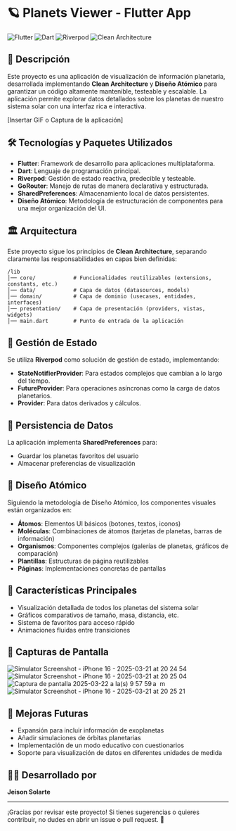 # 🪐 Planets Viewer - Flutter App

![Flutter](https://img.shields.io/badge/Flutter-3.29.1-blue?style=flat&logo=flutter)
![Dart](https://img.shields.io/badge/Dart-3.7.0-blue?style=flat&logo=dart)
![Riverpod](https://img.shields.io/badge/Riverpod-2.4.5-orange?style=flat&logo=flutter)
![Clean Architecture](https://img.shields.io/badge/Clean_Architecture-✓-green?style=flat)

## 📌 Descripción

Este proyecto es una aplicación de visualización de información planetaria, desarrollada implementando **Clean Architecture** y **Diseño Atómico** para garantizar un código altamente mantenible, testeable y escalable. La aplicación permite explorar datos detallados sobre los planetas de nuestro sistema solar con una interfaz rica e interactiva.

[Insertar GIF o Captura de la aplicación]

## 🛠️ Tecnologías y Paquetes Utilizados

- **Flutter**: Framework de desarrollo para aplicaciones multiplataforma.
- **Dart**: Lenguaje de programación principal.
- **Riverpod**: Gestión de estado reactiva, predecible y testeable.
- **GoRouter**: Manejo de rutas de manera declarativa y estructurada.
- **SharedPreferences**: Almacenamiento local de datos persistentes.
- **Diseño Atómico**: Metodología de estructuración de componentes para una mejor organización del UI.

## 🏛️ Arquitectura

Este proyecto sigue los principios de **Clean Architecture**, separando claramente las responsabilidades en capas bien definidas:

```
/lib
│── core/            # Funcionalidades reutilizables (extensions, constants, etc.)
│── data/            # Capa de datos (datasources, models)
│── domain/          # Capa de dominio (usecases, entidades, interfaces)
│── presentation/    # Capa de presentación (providers, vistas, widgets)
│── main.dart        # Punto de entrada de la aplicación
```
## 🔄 Gestión de Estado

Se utiliza **Riverpod** como solución de gestión de estado, implementando:

- **StateNotifierProvider**: Para estados complejos que cambian a lo largo del tiempo.
- **FutureProvider**: Para operaciones asíncronas como la carga de datos planetarios.
- **Provider**: Para datos derivados y cálculos.

## 💾 Persistencia de Datos

La aplicación implementa **SharedPreferences** para:

- Guardar los planetas favoritos del usuario
- Almacenar preferencias de visualización

## 🎨 Diseño Atómico

Siguiendo la metodología de Diseño Atómico, los componentes visuales están organizados en:

- **Átomos**: Elementos UI básicos (botones, textos, iconos)
- **Moléculas**: Combinaciones de átomos (tarjetas de planetas, barras de información)
- **Organismos**: Componentes complejos (galerías de planetas, gráficos de comparación)
- **Plantillas**: Estructuras de página reutilizables
- **Páginas**: Implementaciones concretas de pantallas

## 🚀 Características Principales

- Visualización detallada de todos los planetas del sistema solar
- Gráficos comparativos de tamaño, masa, distancia, etc.
- Sistema de favoritos para acceso rápido
- Animaciones fluidas entre transiciones

## 📱 Capturas de Pantalla

![Simulator Screenshot - iPhone 16 - 2025-03-21 at 20 24 54](https://github.com/user-attachments/assets/4227da45-e6eb-45bd-bc20-b38c7f94b34d)
![Simulator Screenshot - iPhone 16 - 2025-03-21 at 20 25 04](https://github.com/user-attachments/assets/7d7f5af8-af37-4111-a9d4-58ca903bc08e)
![Captura de pantalla 2025-03-22 a la(s) 9 57 59 a  m](https://github.com/user-attachments/assets/24fc87d5-b4d8-4e3f-a298-c91fa9cdabe5)
![Simulator Screenshot - iPhone 16 - 2025-03-21 at 20 25 21](https://github.com/user-attachments/assets/9d8a9d35-ddfe-4503-b1be-c8236ff5a7cb)

## 🔮 Mejoras Futuras

- Expansión para incluir información de exoplanetas
- Añadir simulaciones de órbitas planetarias
- Implementación de un modo educativo con cuestionarios
- Soporte para visualización de datos en diferentes unidades de medida

## 👨‍💻 Desarrollado por

**Jeison Solarte**

---

¡Gracias por revisar este proyecto! Si tienes sugerencias o quieres contribuir, no dudes en abrir un issue o pull request. 🚀
